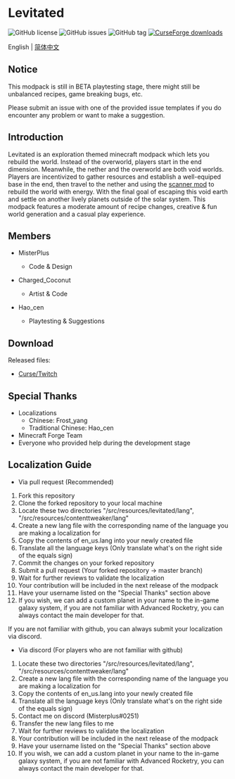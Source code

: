 # Levitated
![GitHub license](https://img.shields.io/github/license/misterplus/Levitated)
![GitHub issues](https://img.shields.io/github/issues/misterplus/Levitated)
![GitHub tag](https://img.shields.io/github/tag/misterplus/Levitated)
[![CurseForge downloads](http://cf.way2muchnoise.eu/full_399451_downloads.svg)](https://www.curseforge.com/minecraft/modpacks/levitated)

English | [简体中文](./README_cn.md)

## Notice
This modpack is still in BETA playtesting stage, there might still be unbalanced recipes, game breaking bugs, etc.

Please submit an issue with one of the provided issue templates if you do encounter any problem or want to make a suggestion.

## Introduction
Levitated is an exploration themed minecraft modpack which lets you rebuild the world. Instead of the overworld, players start in the end dimension. Meanwhile, the nether and the overworld are both void worlds. Players are incentivized to gather resources and establish a well-equiped base in the end, then travel to the nether and using the [scanner mod](https://www.curseforge.com/minecraft/mc-mods/scanner) to rebuild the world with energy. With the final goal of escaping this void earth and settle on another lively planets outside of the solar system. This modpack features a moderate amount of recipe changes, creative & fun world generation and a casual play experience.

## Members
- MisterPlus
  - Code & Design

- Charged_Coconut
  - Artist & Code

- Hao_cen
  - Playtesting & Suggestions

## Download
Released files:
  - [Curse/Twitch](https://www.curseforge.com/minecraft/modpacks/levitated)

## Special Thanks
- Localizations
  - Chinese: Frost_yang
  - Traditional Chinese: Hao_cen
- Minecraft Forge Team
- Everyone who provided help during the development stage

## Localization Guide
- Via pull request (Recommended)
1. Fork this repository
2. Clone the forked repository to your local machine
3. Locate these two directories "/src/resources/levitated/lang", "/src/resources/contenttweaker/lang"
4. Create a new lang file with the corresponding name of the language you are making a localization for
5. Copy the contents of en_us.lang into your newly created file
6. Translate all the language keys (Only translate what's on the right side of the equals sign)
7. Commit the changes on your forked repository
8. Submit a pull request (Your forked repository -> master branch)
9. Wait for further reviews to validate the localization
10. Your contribution will be included in the next release of the modpack
11. Have your username listed on the "Special Thanks" section above
12. If you wish, we can add a custom planet in your name to the in-game galaxy system, if you are not familiar with Advanced Rocketry, you can always contact the main developer for that.

If you are not familiar with github, you can always submit your localization via discord.
- Via discord (For players who are not familiar with github)
1. Locate these two directories "/src/resources/levitated/lang", "/src/resources/contenttweaker/lang"
2. Create a new lang file with the corresponding name of the language you are making a localization for
3. Copy the contents of en_us.lang into your newly created file
4. Translate all the language keys (Only translate what's on the right side of the equals sign)
5. Contact me on discord (Misterplus#0251)
6. Transfer the new lang files to me
7. Wait for further reviews to validate the localization
8. Your contribution will be included in the next release of the modpack
9. Have your username listed on the "Special Thanks" section above
10. If you wish, we can add a custom planet in your name to the in-game galaxy system, if you are not familiar with Advanced Rocketry, you can always contact the main developer for that.
